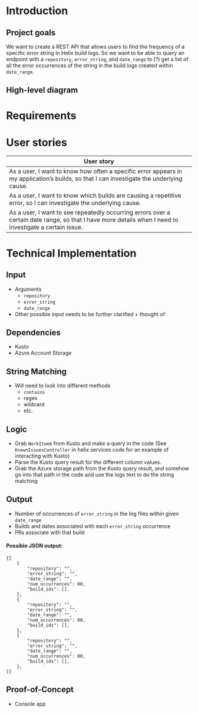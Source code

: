 # Introduction
## Project goals
We want to create a REST API that allows users to find the frequency of a specific error string in Helix build logs. So we want to be able to query an endpoint with a `repository`, `error_string`, and `date_range` to (?) get a list of all the error occurrences of the string in the build logs created within `date_range`. 

## High-level diagram

# Requirements
# User stories
User story | 
------ | 
As a user, I want to know how often a specific error appears in my application’s builds, so that I can investigate the underlying cause. || 
As a user, I want to know which builds are causing a repetitive error, so I can investigate the underlying cause. ||
As a user, I want to see repeatedly occurring errors over a certain date range, so that I have more details when I need to investigate a certain issue.|


# Technical Implementation
## Input
- Arguments
    - `repository`
    - `error_string`
    - `date_range`
- Other possible input needs to be further clarified + thought of

## Dependencies
- Kusto
- Azure Account Storage

## String Matching
- Will need to look into different methods
    - `contains`
    - regex
    - wildcard
    - etc.
 
## Logic
- Grab `WorkItem`s from Kusto and make a query in the code (See `KnownIssuesController` in helix services code for an example of interacting with Kusto)
- Parse the Kusto query result for the different column values.
- Grab the Azure storage path from the Kusto query result, and somehow go into that path in the code and use the logs text to do the string matching

## Output
- Number of occurrences of `error_string` in the log files within given `date_range`
- Builds and dates associated with each `error_string` occurrence
- PRs associate with that build

#### Possible JSON output:
    {[
        {
            "repository": "",
            "error_string": "",
            "date_range": "",
            "num_occurrences": 00,
            "build_ids": [],
        },
        {
            "repository": "",
            "error_string": "",
            "date_range": "",
            "num_occurrences": 00,
            "build_ids": [],
        },
        {
            "repository": "",
            "error_string": "",
            "date_range": "",
            "num_occurrences": 00,
            "build_ids": [],
        },
    ]}
 
## Proof-of-Concept
- Console app
